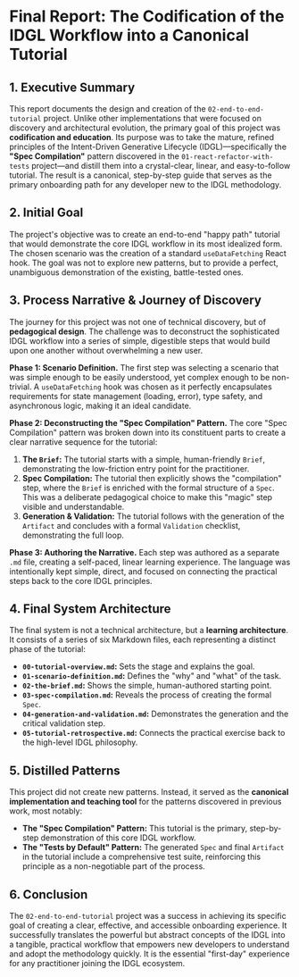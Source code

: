 # Final Report: The Codification of the IDGL Workflow into a Canonical Tutorial

## 1. Executive Summary

This report documents the design and creation of the `02-end-to-end-tutorial` project. Unlike other implementations that were focused on discovery and architectural evolution, the primary goal of this project was **codification and education**. Its purpose was to take the mature, refined principles of the Intent-Driven Generative Lifecycle (IDGL)—specifically the **"Spec Compilation"** pattern discovered in the `01-react-refactor-with-tests` project—and distill them into a crystal-clear, linear, and easy-to-follow tutorial. The result is a canonical, step-by-step guide that serves as the primary onboarding path for any developer new to the IDGL methodology.

## 2. Initial Goal

The project's objective was to create an end-to-end "happy path" tutorial that would demonstrate the core IDGL workflow in its most idealized form. The chosen scenario was the creation of a standard `useDataFetching` React hook. The goal was not to explore new patterns, but to provide a perfect, unambiguous demonstration of the existing, battle-tested ones.

## 3. Process Narrative & Journey of Discovery

The journey for this project was not one of technical discovery, but of **pedagogical design**. The challenge was to deconstruct the sophisticated IDGL workflow into a series of simple, digestible steps that would build upon one another without overwhelming a new user.

**Phase 1: Scenario Definition.** The first step was selecting a scenario that was simple enough to be easily understood, yet complex enough to be non-trivial. A `useDataFetching` hook was chosen as it perfectly encapsulates requirements for state management (loading, error), type safety, and asynchronous logic, making it an ideal candidate.

**Phase 2: Deconstructing the "Spec Compilation" Pattern.** The core "Spec Compilation" pattern was broken down into its constituent parts to create a clear narrative sequence for the tutorial:
1.  **The `Brief`:** The tutorial starts with a simple, human-friendly `Brief`, demonstrating the low-friction entry point for the practitioner.
2.  **Spec Compilation:** The tutorial then explicitly shows the "compilation" step, where the `Brief` is enriched with the formal structure of a `Spec`. This was a deliberate pedagogical choice to make this "magic" step visible and understandable.
3.  **Generation & Validation:** The tutorial follows with the generation of the `Artifact` and concludes with a formal `Validation` checklist, demonstrating the full loop.

**Phase 3: Authoring the Narrative.** Each step was authored as a separate `.md` file, creating a self-paced, linear learning experience. The language was intentionally kept simple, direct, and focused on connecting the practical steps back to the core IDGL principles.

## 4. Final System Architecture

The final system is not a technical architecture, but a **learning architecture**. It consists of a series of six Markdown files, each representing a distinct phase of the tutorial:
*   **`00-tutorial-overview.md`:** Sets the stage and explains the goal.
*   **`01-scenario-definition.md`:** Defines the "why" and "what" of the task.
*   **`02-the-brief.md`:** Shows the simple, human-authored starting point.
*   **`03-spec-compilation.md`:** Reveals the process of creating the formal `Spec`.
*   **`04-generation-and-validation.md`:** Demonstrates the generation and the critical validation step.
*   **`05-tutorial-retrospective.md`:** Connects the practical exercise back to the high-level IDGL philosophy.

## 5. Distilled Patterns

This project did not create new patterns. Instead, it served as the **canonical implementation and teaching tool** for the patterns discovered in previous work, most notably:
*   **The "Spec Compilation" Pattern:** This tutorial is the primary, step-by-step demonstration of this core IDGL workflow.
*   **The "Tests by Default" Pattern:** The generated `Spec` and final `Artifact` in the tutorial include a comprehensive test suite, reinforcing this principle as a non-negotiable part of the process.

## 6. Conclusion

The `02-end-to-end-tutorial` project was a success in achieving its specific goal of creating a clear, effective, and accessible onboarding experience. It successfully translates the powerful but abstract concepts of the IDGL into a tangible, practical workflow that empowers new developers to understand and adopt the methodology quickly. It is the essential "first-day" experience for any practitioner joining the IDGL ecosystem.
